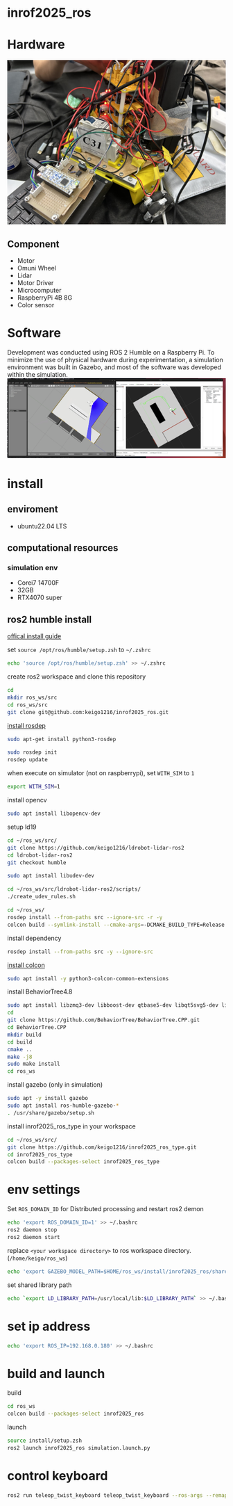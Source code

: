 # inrof2025_ros

# Hardware
![robot](images/robot.jpg)

## Component
- Motor
- Omuni Wheel
- Lidar
- Motor Driver
- Microcomputer
- RaspberryPi 4B 8G
- Color sensor

# Software
Development was conducted using ROS 2 Humble on a Raspberry Pi. To minimize the use of physical hardware during experimentation, a simulation environment was built in Gazebo, and most of the software was developed within the simulation.
![robot](images/simulation.png)

# install
## enviroment
- ubuntu22.04 LTS

## computational resources
### simulation env
- Corei7 14700F
- 32GB
- RTX4070 super

## ros2 humble install
[offical install guide](https://docs.ros.org/en/humble/Installation/Ubuntu-Install-Debs.html)

set `source /opt/ros/humble/setup.zsh` to `~/.zshrc`
```zsh
echo 'source /opt/ros/humble/setup.zsh' >> ~/.zshrc
```

create ros2 workspace and clone this repository
```bash
cd 
mkdir ros_ws/src
cd ros_ws/src
git clone git@github.com:keigo1216/inrof2025_ros.git
```

[install rosdep](https://docs.ros.org/en/humble/Tutorials/Intermediate/Rosdep.html)
```bash
sudo apt-get install python3-rosdep
```
```bash
sudo rosdep init
rosdep update
```

when execute on simulator (not on raspberrypi), set `WITH_SIM` to `1`
``` bash
export WITH_SIM=1 
```

install opencv
```bash
sudo apt install libopencv-dev
```

setup ld19
```bash
cd ~/ros_ws/src/
git clone https://github.com/keigo1216/ldrobot-lidar-ros2
cd ldrobot-lidar-ros2
git checkout humble
```
```bash
sudo apt install libudev-dev
```
```bash
cd ~/ros_ws/src/ldrobot-lidar-ros2/scripts/
./create_udev_rules.sh
```
```bash
cd ~/ros_ws/
rosdep install --from-paths src --ignore-src -r -y
colcon build --symlink-install --cmake-args=-DCMAKE_BUILD_TYPE=Release
```

install dependency
```bash
rosdep install --from-paths src -y --ignore-src
```

[install colcon](https://docs.ros.org/en/humble/Tutorials/Beginner-Client-Libraries/Colcon-Tutorial.html)

```bash
sudo apt install -y python3-colcon-common-extensions
```

install BehaviorTree4.8
```bash
sudo apt install libzmq3-dev libboost-dev qtbase5-dev libqt5svg5-dev libzmq3-dev libdw-dev
cd
git clone https://github.com/BehaviorTree/BehaviorTree.CPP.git
cd BehaviorTree.CPP
mkdir build
cd build
cmake ..
make -j8
sudo make install
cd ros_ws
```

install gazebo (only in simulation)
```bash
sudo apt -y install gazebo
sudo apt install ros-humble-gazebo-*
. /usr/share/gazebo/setup.sh
```

install inrof2025_ros_type in your workspace
```bash
cd ~/ros_ws/src/
git clone https://github.com/keigo1216/inrof2025_ros_type.git
cd inrof2025_ros_type
colcon build --packages-select inrof2025_ros_type
```

# env settings
Set `ROS_DOMAIN_ID` for Distributed processing and restart ros2 demon
```bash
echo 'export ROS_DOMAIN_ID=1' >> ~/.bashrc
ros2 daemon stop
ros2 daemon start
```

replace `<your workspace directory>` to ros workspace directory. (`/home/keigo/ros_ws`)
```bash
echo 'export GAZEBO_MODEL_PATH=$HOME/ros_ws/install/inrof2025_ros/share/inrof2025_ros/models/:${GAZEBO_MODEL_PATH}' >> ~/.bashrc
```

set shared library path
```bash
echo `export LD_LIBRARY_PATH=/usr/local/lib:$LD_LIBRARY_PATH` >> ~/.bashrc
```

# set ip address
```bash
echo 'export ROS_IP=192.168.0.180' >> ~/.bashrc
```

# build and launch
build
```bash
cd ros_ws
colcon build --packages-select inrof2025_ros
```
launch
```bash
source install/setup.zsh
ros2 launch inrof2025_ros simulation.launch.py
```

# control keyboard
```bash
ros2 run teleop_twist_keyboard teleop_twist_keyboard --ros-args --remap cmd_vel:=/cmd_vel
```
